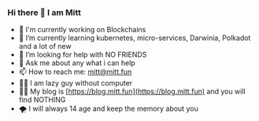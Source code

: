 ### Hi there 👋 I am Mitt 
- 🔭 I'm currently working on Blockchains
- 🌱 I’m currently learning kubernetes, micro-services, Darwinia, Polkadot and a lot of new
- 🤔 I’m looking for help with NO FRIENDS
- 💬 Ask me about any what i can help
- 📫 How to reach me: mitt@mitt.fun
- 🐱‍💻 I am lazy guy without computer
- 🐱‍👤 My blog is [https://blog.mitt.fun](https://blog.mitt.fun) and you will find NOTHING
- 🌪 I will always 14 age and keep the memory about you

<!--
**MittWillson/MittWillson** is a ✨ _special_ ✨ repository because its `README.md` (this file) appears on your GitHub profile.

Here are some ideas to get you started:

- 🔭 I’m currently working on ...
- 🌱 I’m currently learning ...
- 👯 I’m looking to collaborate on ...
- 🤔 I’m looking for help with ...
- 💬 Ask me about ...
- 📫 How to reach me: ...
- 😄 Pronouns: ...
- ⚡ Fun fact: ...
-->

